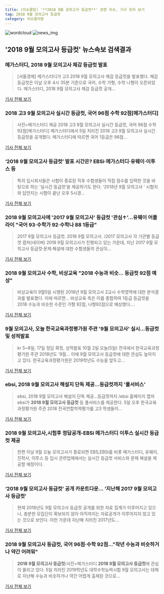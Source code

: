 ```yaml
---
title: (이슈클립) '**2018 9월 모의고사 등급컷**' 관련 이슈, 기사 모아 보기
tag: 2018 9월 모의고사 등급컷
category: 이슈클리핑
---
```

![wordcloud](https://s3.ap-northeast-2.amazonaws.com/lyrics101-wordcloud/2018-09-05-1536135900.png)
![news_img](https://user-images.githubusercontent.com/42597476/44507050-1206f400-a6e4-11e8-8d98-7ffbfebb353f.png)
## **'**2018 9월 모의고사 등급컷**'** 뉴스속보 검색결과
### 메가스터디, 2018 9월 모의고사 체감 등급컷 발표

>[서울경제] 메가스터디가 고3 2018 9월 모의고사 체감 등급컷을 발표했다. 체감 등급컷은 이날 오후 4시 35분 기준으로 국어, 수학 가형, 수학 나형이 오픈되었다. 메가스터디, 2018 9월 모의고사 체감 등급컷 공개...

<a href="http://www.sedaily.com/NewsView/1S4IQAGAPN" target="_blank">기사 전체 보기</a>

### 2018 고3 9월 모의고사 실시간 등급컷, 국어 96점 수학 92점[메가스터디]

>사진=메가스터디 제공 2018 고3 9월 모의고사 실시간 등급컷, 국어 96점 수학 92점[메가스터디] 메가스터디에서 5일 치러진 2018 고3 9월 모의고사 실시간 등급컷을 공개했다. 메가스터디에 따르면 국어 1등급은 96점...

<a href="http://news20.busan.com/controller/newsController.jsp?newsId=20180905000187" target="_blank">기사 전체 보기</a>

### ‘**2018 9월 모의고사 등급컷**’ 발표 시간은? EBSi·메가스터디·유웨이·이투스 등

>특히 입시회사들은 시험이 종료된 직후 수험생들이 직접 점수를 입력한 것을 바탕으로 하는 ‘실시간 등급컷’을 제공하기도 한다. ‘2018년 9월 모의고사 ’ 시험지와 답안지는 시험이 끝난 오후 5시경...

<a href="http://www.kookje.co.kr/news2011/asp/newsbody.asp?code=0300&key=20180905.99099001949" target="_blank">기사 전체 보기</a>

### 2018 9월 모의고사에 '2017 9월 모의고사' 등급컷 '관심↑'…유웨이 어플라이 "국어 93·수학가 92·수학나 88 1등급"

>2017 9월 모의고사 등급컷. 2018 9월 모의고사. /2017 모의고사 각 기관별 등급컷 캡처(네이버)  2018 9월 모의고사가 진행되고 있는 가운데, 지난 2017 9월 모의고사 등급컷·문제·해설에 대한 수험생들의 관심이...

<a href="http://www.kyeongin.com/main/view.php?key=20180905000956305" target="_blank">기사 전체 보기</a>

### 2018 9월 모의고사 수학, 비상교육 "2018 수능과 비슷… 등급컷 92점 예상"

>비상교육이 9월5일 시행된 2018년 9월 모의고사 2교시 수학영역에 대한 분석결과를 발표했다. 이에 따르면... 비상교육 측은 이를 종합하여 1등급 등급컷을 2018 수능과 비슷한 수준인 가형 92점, 나형92점으로 예상했다....

<a href="http://moneys.mt.co.kr/news/mwView.php?no=2018090514078057447" target="_blank">기사 전체 보기</a>

### 9월 모의고사, 오늘 한국교육과정평가원 주관 '9월 모의고사' 실시...등급컷 및 성적발표

>kr 5~8일, 17일 정답 확정, 성적발표 10월 2일 오늘(5일) 전국에서 한국교육과정평가원 주관 2018년도 '9월... 이에 9월 모의고사 등급컷에 대한 관심도 높아지고 있다. 한국교육과정평가원은 2019학년도 수능을 앞두고...

<a href="http://www.namdonews.com/news/articleView.html?idxno=488944" target="_blank">기사 전체 보기</a>

### ebsi, 2018 9월 모의고사 해설지 단독 제공…등급컷까지 '풀서비스'

>ebsi, 2018 9월 모의고사 해설지 단독 제공…등급컷까지 /ebsi 홈페이지 캡처  ebsi가 **2018 9월 모의고사 등급컷** 등 풀서비스를 제공한다.  5일 오후 한국교육과정평가원 주관 2018 전국연합학력평가를 고3 학생들이...

<a href="http://www.kyeongin.com/main/view.php?key=20180905001341043" target="_blank">기사 전체 보기</a>

### 2018 9월 모의고사,시험후 정답공개-EBSi 메가스터디 이투스 실시간 등급컷 제공

>한편 이날 9월 오늘 모의고사가 종료되면 EBS,EBSi를 비롯 메가스터디, 유웨이, 진학사, 이투스 등 입시 관련업체에서는 실시간 등급컷 서비스와 문제 해설을 제공할 예정이다.  

<a href="http://www.seoulwire.com/news/articleView.html?idxno=25200" target="_blank">기사 전체 보기</a>

### ‘**2018 9월 모의고사 등급컷**’ 공개 카운트다운… ‘지난해 2017 9월 모의고사 등급컷’

>현재 2018년도 9월 모의고사 등급컷 공개를 위한 자료 집계가 이루어지고 있으나, 충분한 모집단이 확보되지 않아 아직까지는 자료공개가 이루어지지 않고 있는 것으로 보인다. 이런 가운데 지난해 치러진 2017년도...

<a href="http://www.kookje.co.kr/news2011/asp/newsbody.asp?code=0300&key=20180905.99099001581" target="_blank">기사 전체 보기</a>

### **2018 9월 모의고사 등급컷**, 국어 96점·수학 92점…"작년 수능과 비슷하거나 약간 어려워"

>**2018 9월 모의고사 등급컷**/사진=메가스터디 **2018 9월 모의고사 등급컷**에 관심이 쏠리고 있다. 5일 치러진 2019학년도 대학수학능력시험 9월 모의고사는 대체로 지난해 수능과 비슷하거나 약간 어렵게 출제된 것으로...

<a href="http://www.starseoultv.com/news/articleView.html?idxno=506308" target="_blank">기사 전체 보기</a>


